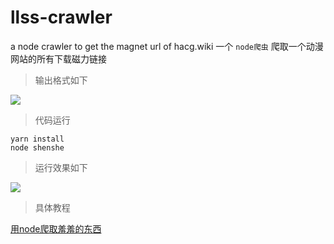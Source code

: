 # llss-crawler
a node crawler to get the magnet url of hacg.wiki
一个 `node爬虫` 爬取一个动漫网站的所有下载磁力链接
> 输出格式如下

![](http://old5ohki5.bkt.clouddn.com/llss.png)

> 代码运行

```shell
yarn install
node shenshe
```

> 运行效果如下

![](http://old5ohki5.bkt.clouddn.com/llss.gif)

> 具体教程

[用node爬取羞羞的东西](http://cheesekun.top/2017/05/30/ch1029/)
